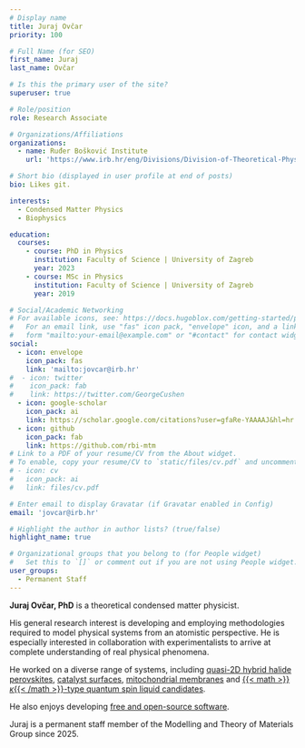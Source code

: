 ```yaml
---
# Display name
title: Juraj Ovčar
priority: 100

# Full Name (for SEO)
first_name: Juraj
last_name: Ovčar

# Is this the primary user of the site?
superuser: true

# Role/position
role: Research Associate

# Organizations/Affiliations
organizations:
  - name: Ruđer Bošković Institute
    url: 'https://www.irb.hr/eng/Divisions/Division-of-Theoretical-Physics/Condensed-Matter-and-Statistical-Physics/Employees/Juraj-Ovcar'

# Short bio (displayed in user profile at end of posts)
bio: Likes git.

interests:
  - Condensed Matter Physics
  - Biophysics

education:
  courses:
    - course: PhD in Physics
      institution: Faculty of Science | University of Zagreb
      year: 2023
    - course: MSc in Physics
      institution: Faculty of Science | University of Zagreb
      year: 2019

# Social/Academic Networking
# For available icons, see: https://docs.hugoblox.com/getting-started/page-builder/#icons
#   For an email link, use "fas" icon pack, "envelope" icon, and a link in the
#   form "mailto:your-email@example.com" or "#contact" for contact widget.
social:
  - icon: envelope
    icon_pack: fas
    link: 'mailto:jovcar@irb.hr'
#  - icon: twitter
#    icon_pack: fab
#    link: https://twitter.com/GeorgeCushen
  - icon: google-scholar
    icon_pack: ai
    link: https://scholar.google.com/citations?user=gfaRe-YAAAAJ&hl=hr
  - icon: github
    icon_pack: fab
    link: https://github.com/rbi-mtm
# Link to a PDF of your resume/CV from the About widget.
# To enable, copy your resume/CV to `static/files/cv.pdf` and uncomment the lines below.
# - icon: cv
#   icon_pack: ai
#   link: files/cv.pdf

# Enter email to display Gravatar (if Gravatar enabled in Config)
email: 'jovcar@irb.hr'

# Highlight the author in author lists? (true/false)
highlight_name: true

# Organizational groups that you belong to (for People widget)
#   Set this to `[]` or comment out if you are not using People widget.
user_groups:
  - Permanent Staff
---
```


**Juraj Ovčar, PhD** is a theoretical condensed matter physicist.

His general research interest is developing and employing methodologies required
to model physical systems from an atomistic perspective. He is especially interested
in collaboration with experimentalists to arrive at complete understanding of real physical phenomena.

He worked on a diverse range of systems, including [quasi-2D hybrid halide perovskites](https://pubs.acs.org/doi/abs/10.1021/acs.chemmater.1c03815),
[catalyst surfaces](https://pubs.acs.org/doi/full/10.1021/acs.jctc.1c00347), [mitochondrial membranes](https://pubs.rsc.org/en/content/articlelanding/2024/ob/d4ob00252k) and [{{< math >}}$\kappa${{< /math >}}-type quantum spin liquid candidates](https://arxiv.org/abs/2508.14034).

He also enjoys developing [free and open-source software](https://github.com/rbi-mtm/).

Juraj is a permanent staff member of the Modelling and Theory of Materials Group since 2025.
